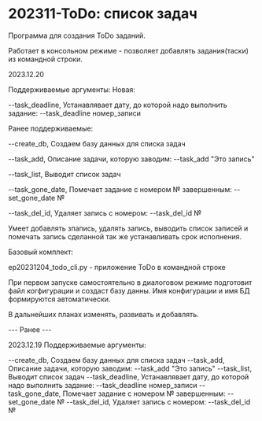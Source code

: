 # 202311-ToDo: список задач
 Программа для создания ToDo заданий.
 
 Работает в консольном режиме - позволяет добавлять задания(таски) из командной строки.

2023.12.20


Поддерживаемые  аргументы:
Новая:

--task_deadline, Устанавлявает дату, до которой надо выполнить задание: --task_deadline номер_записи

Ранее поддерживаемые:

--create_db, Создаем базу данных для списка задач

--task_add, Описание задачи, которую заводим: --task_add "Это запись"

--task_list, Выводит список задач

--task_gone_date, Помечает задание с номером № завершенным: --set_gone_date №

--task_del_id, Удаляет запись с номером: --task_del_id №

 
Умеет добавлять зпапись, удалять запись, выводить список записей и помечать запись сделанной так же устанавливать срок исполнения.

Базовый комплект:

ep20231204_todo_cli.py - приложение ToDo в командной строке

При первом запуске самостоятельно в диалоговом режиме подготовит файл когфигурации и создаст базу данны. Имя конфигурации и имя БД формируются автоматически. 

В дальнейших планах изменять, развивать и добавлять.

--- Ранее ---

2023.12.19
Поддерживаемые  аргументы:

--create_db, Создаем базу данных для списка задач
--task_add, Описание задачи, которую заводим: --task_add "Это запись"
--task_list, Выводит список задач
--task_deadline, Устанавлявает дату, до которой надо выполнить задание: --task_deadline номер_записи
--task_gone_date, Помечает задание с номером № завершенным: --set_gone_date №
--task_del_id, Удаляет запись с номером: --task_del_id №
    

